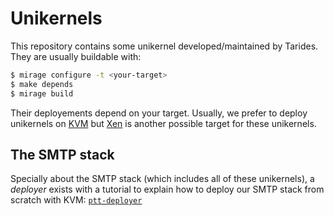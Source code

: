 # Unikernels

This repository contains some unikernel developed/maintained by Tarides. They are usually buildable with:
```sh
$ mirage configure -t <your-target>
$ make depends
$ mirage build
```

Their deployements depend on your target. Usually, we prefer to deploy unikernels on [KVM][kvm] but [Xen][xen] is another possible target for these unikernels.

## The SMTP stack

Specially about the SMTP stack (which includes all of these unikernels), a _deployer_ exists with a tutorial to explain how to deploy our SMTP stack from scratch with KVM: [`ptt-deployer`][ptt-deployer]

[kvm]: https://www.linux-kvm.org/page/Main_Page
[xen]: https://xenproject.org/
[ptt-deployer]: https://github.com/mirage/ptt-deployer
